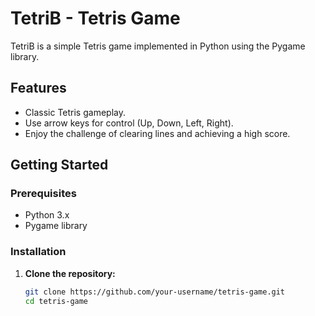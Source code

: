 # TetriB - Tetris Game

TetriB is a simple Tetris game implemented in Python using the Pygame library.

## Features

- Classic Tetris gameplay.
- Use arrow keys for control (Up, Down, Left, Right).
- Enjoy the challenge of clearing lines and achieving a high score.

## Getting Started

### Prerequisites

- Python 3.x
- Pygame library

### Installation

1. **Clone the repository:**

   ```bash
   git clone https://github.com/your-username/tetris-game.git
   cd tetris-game
